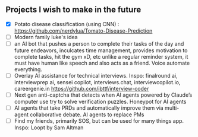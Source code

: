 ## Projects I wish to make in the future
- [x] Potato disease classification (using CNN) : https://github.com/nerdylua/Tomato-Disease-Prediction
- [ ] Modern family luke's idea
- [ ] an AI bot that pushes a person to complete their tasks of the day and future endeavors, inculcates time management, provides motivation to complete tasks, hit the gym xD, etc unlike a regular reminder system, it must have human like speech and also acts as a friend. Voice automate everything.
- [ ] Overlay AI assistance for technical interviews. Inspo: finalround ai, interviewprep ai, sensei copilot, interviews.chat, interviewcopilot.io, careergenie.in https://github.com/ibttf/interview-coder
- [ ] Next gen anti-captcha that detects when AI agents powered by Claude’s computer use try to solve verification puzzles. Honeypot for AI agents
- [ ] AI agents that take PRDs and automatically improve them via multi-agent collaborative debate. AI agents to replace PMs
- [ ] Find my friends, primarily SOS, but can be used for many things app. Inspo: Loopt by Sam Altman
